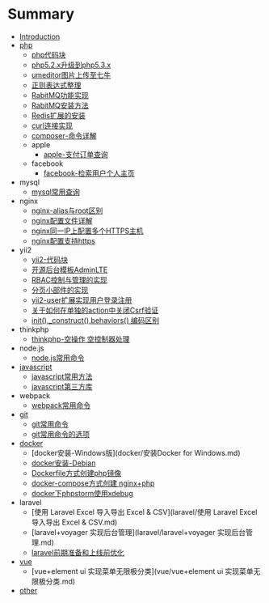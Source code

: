 # Summary

* [Introduction](README.md)
* [php](php.md)
  * [php代码块](php/php代码块.md)
  * [php5.2.x升级到php5.3.x](php/php5.2.x升级到php5.3.x.md)
  * [umeditor图片上传至七牛](php/umeditor图片上传至七牛.md)
  * [正则表达式整理](php/正则表达式整理.md)
  * [RabitMQ功能实现](php/rabbitmq功能实现.md)
  * [RabitMQ安装方法](php/rabbitmq安装方法.md)
  * [Redis扩展的安装](php/redis扩展的安装.md)
  * [curl连接实现](php/curl连接实现.md)
  * [composer-命令详解](php/composer常用命令.md)
  * apple
    * [apple-支付订单查询](php/apple/apple支付订单查询.md)
  * facebook
    * [facebook-检索用户个人主页](php/facebook/facebook检索用户个人主页.md)
* mysql
  * [mysql常用查询](mysql/mysql常用查询.md)
* nginx
  * [nginx-alias与root区别](nginx/nginx-alias与root区别.md)
  * [nginx配置文件详解](nginx/nginx配置文件详解.md)
  * [nginx同一IP上配置多个HTTPS主机](nginx/nginx同一IP配置多个https主机.md)
  * [nginx配置支持https](nginx/nginx配置支持https.md)
* yii2
  * [yii2-代码块](yii2/yii2代码块.md)
  * [开源后台模板AdminLTE](yii2/使用开源后台模板adminlte.md)
  * [RBAC控制与管理的实现](yii2/后台实现rbac权限管理方法.md)
  * [分页小部件的实现](yii2/分页小部件的实现.md)
  * [yii2-user扩展实现用户登录注册](yii2/yii2-user扩展实现用户登录注册.md)
  * [关于如何在单独的action中关闭Csrf验证](yii2/在单独的action中关闭csrf验证.md)
  * [init\(\),\_construct\(\),behaviors\(\) 编码区别](yii2/init%28%29,_construct%28%29,behaviors%28%29编码区别.md)
* thinkphp
  * [thinkphp-空操作 空控制器处理](thinkphp/thinkphp-空操作-空控制器处理.md)
* node.js
  * [node.js常用命令](node.js/Node.js-常用命令.md)
* [javascript](javascript.md)
  * [javascript常用方法](javascript/javascript常用方法.md)
  * [javascript第三方库](javascript/javascript第三方库.md)
* webpack
  * [webpack常用命令](webpack/webpack-常用命令.md)
* [git](git.md)
  * [git常用命令](git/git常用命令.md)
  * [git常用命令的选项](git/git常用命令选项.md)
* [docker](docker.md)
  * [docker安装-Windows版](docker/安装Docker for Windows.md)
  * [docker安装-Debian](docker/docker安装-debian.md)
  * [Dockerfile方式创建php镜像](docker/dockerfile创建镜像.md)
  * [docker-compose方式创建 nginx+php](docker/docker-compose方式创建nginx+php.md)
  * [docker下phpstorm使用xdebug](docker/docker下phpstorm使用xdebug.md)
* laravel
  * [使用 Laravel Excel 导入导出 Excel & CSV](laravel/使用 Laravel Excel 导入导出 Excel & CSV.md)
  * [laravel+voyager 实现后台管理](laravel/laravel+voyager 实现后台管理.md)
  * [laravel前期准备和上线前优化](laravel/laravel前期准备和上线前优化.md)
* [vue](vue.md)
  * [vue+element ui 实现菜单无限极分类](vue/vue+element ui 实现菜单无限极分类.md)
* [other](other/第三方储备.md)

